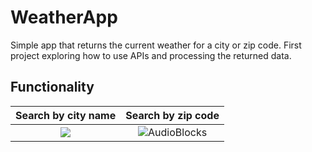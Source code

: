 # WeatherApp
Simple app that returns the current weather for a city or zip code. First project exploring how to use APIs and processing the returned data.
## Functionality
| Search by city name | Search by zip code |
|:---:|:---:|
| ![](https://user-images.githubusercontent.com/39538422/98719732-f7f97080-2344-11eb-9f01-7cf4a532b0b0.png)  | ![AudioBlocks](https://user-images.githubusercontent.com/39538422/98719858-25deb500-2345-11eb-9bba-8efb8f84de61.png) 
